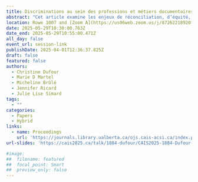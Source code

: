 ```yaml
---
title: Discriminations au sein des professions et métiers documentaires au Québec, qu’en est-il? Résultats d’une enquête sur la réconciliation, l’équité, la diversité et l’inclusion (RÉDI)
abstract: "Cet article examine les enjeux de réconciliation, d’équité, de diversité et d’inclusion (RÉDI) dans les milieux documentaires québécois, à travers une enquête réalisée par la Fédération des Milieux Documentaires (FMD) et l’Université de Montréal. Fondée sur un questionnaire en ligne complété par 602 personnes participantes, l’étude dresse un portrait inédit et détaillé des travailleurs et travailleuses, de leurs milieux de travail et des discriminations vécues ou observées. Les résultats révèlent chez les personnes répondantes une diversité présente, mais également des discriminations, des tensions interculturelles et des défis institutionnels liés à l’identité, l’ethnicité, le genre et les handicaps, malgré les efforts déclarés."
location: Rowe 1007 and [Zoom A](https://us06web.zoom.us/j/87262218920?pwd=5ioya8nZ6CaAVAsMQuMeC8MpMrUzjG.1)
date: 2025-05-29T10:30:00.763Z
date_end: 2025-05-29T10:55:00.471Z
all_day: false
event_url: session-link
publishDate: 2025-04-01T12:36:37.825Z
draft: false
featured: false
authors:
  - Christine Dufour
  - Marie D Martel
  - Micheline Brûlé
  - Jennifer Ricard
  - Julie Lise Simard
tags:
  - ""
categories:
  - Papers
  - Hybrid
links:
  - name: Proceedings
    url: 'https://journals.library.ualberta.ca/ojs.cais-acsi.ca/index.php/cais-asci/article/view/1884'
url-slides: 'https://cais2025.ca/talk/1884-dufour/CAIS2025-1884-Dufour-Diapos.pdf'

#image:
##  filename: featured
##  focal_point: Smart
##  preview_only: false
---
```

